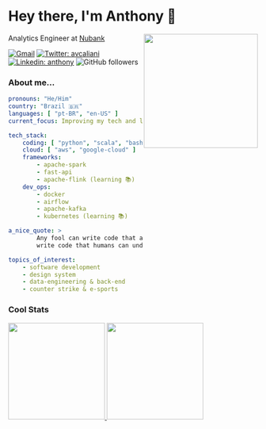 # Hey there, I'm Anthony 👋

<img align='right' src="https://media.giphy.com/media/M9gbBd9nbDrOTu1Mqx/giphy.gif" width="230">

Analytics Engineer at [Nubank](https://github.com/nubank)

[![Gmail](https://img.shields.io/badge/-email-red?style=flat-square&logo=gmail&logoColor=white)](mailto:avcaliani.it@gmail.com)
[![Twitter: avcaliani](https://img.shields.io/badge/-avcaliani-1d9bf0?style=flat-square&logo=Twitter&logoColor=white)](https://twitter.com/avcaliani)
[![Linkedin: anthony](https://img.shields.io/badge/-anthony-blue?style=flat-square&logo=Linkedin&logoColor=white)](https://www.linkedin.com/in/anthonycaliani)
![GitHub followers](https://img.shields.io/github/followers/avcaliani?label=Follow&style=social)

### About me...

```yml
pronouns: "He/Him"
country: "Brazil 🇧🇷"
languages: [ "pt-BR", "en-US" ]
current_focus: Improving my tech and leadership skills 🚀

tech_stack:
    coding: [ "python", "scala", "bash", "java" ]
    cloud: [ "aws", "google-cloud" ]
    frameworks:
        - apache-spark
        - fast-api
        - apache-flink (learning 📚)
    dev_ops:
        - docker
        - airflow
        - apache-kafka
        - kubernetes (learning 📚)

a_nice_quote: >
        Any fool can write code that a computer can understand. Good programmers
        write code that humans can understand - Martin Fowler

topics_of_interest:
    - software development
    - design system
    - data-engineering & back-end
    - counter strike & e-sports
```

### Cool Stats

<div>
<a href="https://github.com/avcaliani">
<img height="195em" src="https://github-readme-stats.vercel.app/api/top-langs/?username=avcaliani&layout=compact&langs_count=7"/>
<img height="195em" src="https://github-readme-stats.vercel.app/api?username=avcaliani&rank_icon=github&show_icons=true&include_all_commits=true&count_private=false"/>
</div>

<!--
References:
  - https://www.alura.com.br/artigos/como-criar-um-readme-para-seu-perfil-github
  - https://github.com/anmol098/anmol098
-->
